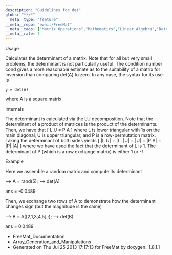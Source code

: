 ```yaml
---
description: "Guidelines for det"
globs: "**/*"
__meta__type: "feature"
__meta__repo: "ewail/FreeMat"
__meta__tags: ["Matrix Operations","Mathematics","Linear Algebra","Determinant","LU Decomposition"]
__meta__rate: 7
---
```


 Usage

Calculates the determinant of a matrix. Note that for all
but very small problems, the determinant is not particularly
useful. The condition number cond gives a more reasonable
estimate as to the suitability of a matrix for inversion
than comparing det(A) to zero. In any case, the syntax for
its use is

    y = det(A)

where A is a square matrix.


 Internals

The determinant is calculated via the LU decomposition. Note
that the determinant of a product of matrices is the product
of the determinants. Then, we have that
 \[ L U = P A \]
where L is lower triangular with 1s on the main diagonal, U
is upper triangular, and P is a row-permutation matrix.
Taking the determinant of both sides yields
 \[ |L U| = |L| |U| = |U| = |P A| = |P| |A| \]
where we have used the fact that the determinant of L is 1.
The determinant of P (which is a row exchange matrix) is
either 1 or -1.


 Example

Here we assemble a random matrix and compute its determinant

  --> A = rand(5);
  --> det(A)

  ans =
     -0.0489

Then, we exchange two rows of A to demonstrate how the
determinant changes sign (but the magnitude is the same)

  --> B = A([2,1,3,4,5],:);
  --> det(B)

  ans =
      0.0489


* FreeMat_Documentation
* Array_Generation_and_Manipulations
* Generated on Thu Jul 25 2013 17:17:13 for FreeMat by
  doxygen_ 1.8.1.1

